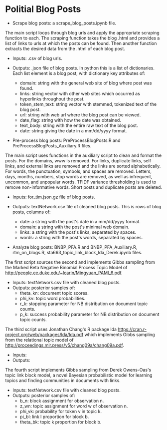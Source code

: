 # Politial Blog Posts

- Scrape blog posts: a scrape_blog_posts.ipynb file.

The main script loops through blog urls and apply the appropriate scraping function to each. The scraping function takes the blog .html and provides a list of links to urls at which the posts can be found. Then another function extracts the desired data from the .html of each blog post.

  - Inputs: .csv of blog urls. 
  - Outputs: .json file of blog posts. In python this is a list of dictionaries. Each list element is a blog post, with dictionary key attributes of:  
    - domain: string with the general web site of blog where post was found.
    - links: string vector with other web sites which occurred as hyperlinks throughout the post.
    - token_stem_text: string vector with stemmed, tokenized text of the blog post.
    - url: string with web url where the blog post can be viewed.
    - date_flag: string with how the date was obtained.
    - text_body: string with the entire raw text of the blog post.
    - date: string giving the date in a mm/dd/yyyy format.
    
- Pre-process blog posts: PreProcessBlogPosts.R and PreProcessBlogPosts_Auxiliary.R files.  

The main script uses functions in the auxiliary script to clean and format the posts. For the domains, www is removed. For links, duplicate links, self links, and external links are removed and the links are sorted alphabetically. For words, the punctuation, symbols, and spaces are removed. Letters, days, months, numbers, stop words are removed, as well as infrequent, uncommon, and unpopular words. TFIDF variance thresholding is used to remove non-informative words. Short posts and duplicate posts are deleted.

  - Inputs: for_tim.json.gz file of blog posts.  
  - Outputs: textNetwork.csv file of cleaned blog posts. This is rows of blog posts, columns of:
    - date: a string with the post's date in a mm/dd/yyyy format.
    - domain: a string with the post's minimal web domain.
    - links: a string with the post's links, separated by spaces.
    - words: a string with the post's words, separated by spaces.
    
- Analyze blog posts: BNBP_PFA.R and BNBP_PFA_Auxiliary.R, rtm_on_blogs.R, sta663_topic_link_block_lda_Derek.ipynb files.

The first script sources the second and implements Gibbs sampling from the Marked Beta Negative Binomial Process Topic Model of http://people.ee.duke.edu/~lcarin/Mingyuan_PAMI_6.pdf.

  - Inputs: textNetwork.csv file with cleaned blog posts.
  - Outputs: posterior samples of:
    - theta_kn: document topic scores.
    - phi_kv: topic word probabilities. 
    - r_k: stopping parameter for NB distribution on document topic counts.
    - p_k: success probability parameter for NB distribution on document topic counts.
    
The third script uses Jonathan Chang's R package lda https://cran.r-project.org/web/packages/lda/lda.pdf which implements Gibbs sampling from the relational topic model of http://proceedings.mlr.press/v5/chang09a/chang09a.pdf.

  - Inputs: 
  - Outputs:
  
The fourth script implements Gibbs sampling from Derek Owens-Oas's topic link block model, a novel Bayesian probabilistic model for learning topics and finding communities in documents with links.

  - Inputs: textNetwork.csv file with cleaned blog posts.
  - Outputs: posterior samples of:  
    - b_n: block assignment for observation n.
    - z_wn: topic assignment for word w of observation n.
    - phi_vk: probability for token v in topic k.
    - pi_bl: link l proportion for block b.
    - theta_bk: topic k proportion for block b.

